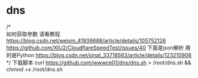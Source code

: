 # dns
/*  
	如何获取参数  请看教程
	https://blog.csdn.net/weixin_41939688/article/details/105752126
	https://github.com/XIU2/CloudflareSpeedTest/issues/40
	下面是json解析  用的是Python
	https://blog.csdn.net/sinat_33718563/article/details/123210906
*/
下载脚本
curl https://github.com/wwwce01/dns/dns.sh > /root/dns.sh && chmod +x /root/dns.sh
